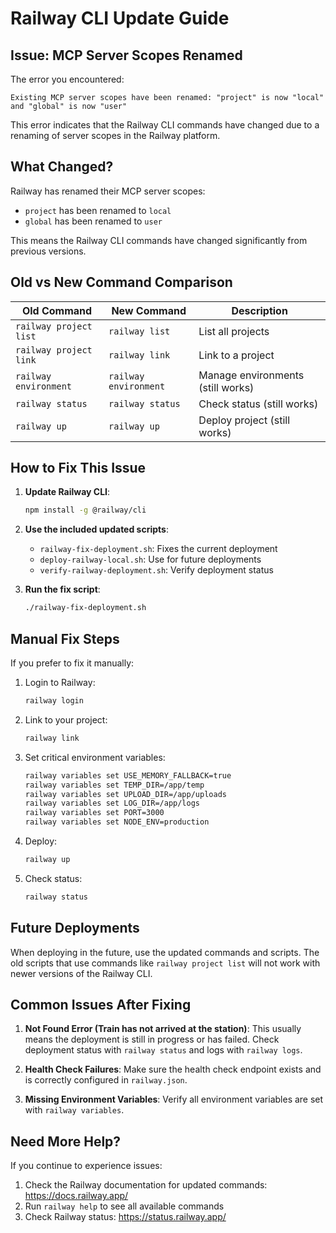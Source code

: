 # Railway CLI Update Guide

## Issue: MCP Server Scopes Renamed

The error you encountered:
```
Existing MCP server scopes have been renamed: "project" is now "local" and "global" is now "user"
```

This error indicates that the Railway CLI commands have changed due to a renaming of server scopes in the Railway platform.

## What Changed?

Railway has renamed their MCP server scopes:
- `project` has been renamed to `local`
- `global` has been renamed to `user`

This means the Railway CLI commands have changed significantly from previous versions.

## Old vs New Command Comparison

| Old Command | New Command | Description |
|-------------|-------------|-------------|
| `railway project list` | `railway list` | List all projects |
| `railway project link` | `railway link` | Link to a project |
| `railway environment` | `railway environment` | Manage environments (still works) |
| `railway status` | `railway status` | Check status (still works) |
| `railway up` | `railway up` | Deploy project (still works) |

## How to Fix This Issue

1. **Update Railway CLI**:
   ```bash
   npm install -g @railway/cli
   ```

2. **Use the included updated scripts**:
   - `railway-fix-deployment.sh`: Fixes the current deployment
   - `deploy-railway-local.sh`: Use for future deployments
   - `verify-railway-deployment.sh`: Verify deployment status

3. **Run the fix script**:
   ```bash
   ./railway-fix-deployment.sh
   ```

## Manual Fix Steps

If you prefer to fix it manually:

1. Login to Railway:
   ```bash
   railway login
   ```

2. Link to your project:
   ```bash
   railway link
   ```

3. Set critical environment variables:
   ```bash
   railway variables set USE_MEMORY_FALLBACK=true
   railway variables set TEMP_DIR=/app/temp
   railway variables set UPLOAD_DIR=/app/uploads
   railway variables set LOG_DIR=/app/logs
   railway variables set PORT=3000
   railway variables set NODE_ENV=production
   ```

4. Deploy:
   ```bash
   railway up
   ```

5. Check status:
   ```bash
   railway status
   ```

## Future Deployments

When deploying in the future, use the updated commands and scripts. The old scripts that use commands like `railway project list` will not work with newer versions of the Railway CLI.

## Common Issues After Fixing

1. **Not Found Error (Train has not arrived at the station)**:
   This usually means the deployment is still in progress or has failed. Check deployment status with `railway status` and logs with `railway logs`.

2. **Health Check Failures**:
   Make sure the health check endpoint exists and is correctly configured in `railway.json`.

3. **Missing Environment Variables**:
   Verify all environment variables are set with `railway variables`.

## Need More Help?

If you continue to experience issues:
1. Check the Railway documentation for updated commands: https://docs.railway.app/
2. Run `railway help` to see all available commands
3. Check Railway status: https://status.railway.app/